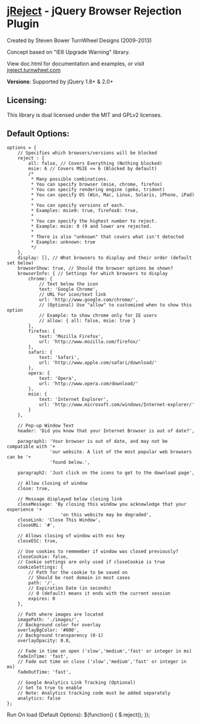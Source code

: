 [jReject](http://jreject.turnwheel.com/) - jQuery Browser Rejection Plugin
================================

Created by Steven Bower
TurnWheel Designs (2009-2013)

Concept based on "IE6 Upgrade Warning" library.

View doc.html for documentation and examples, or
visit [jreject.turnwheel.com](http://jreject.turnwheel.com/)

**Versions**: Supported by jQuery 1.8+ & 2.0+

Licensing:
-----------------
This library is dual licensed under the MIT and GPLv2 licenses.

Default Options:
-----------------
	options = {
		// Specifies which browsers/versions will be blocked
		reject : {
			all: false, // Covers Everything (Nothing blocked)
			msie: 6 // Covers MSIE <= 6 (Blocked by default)
			/*
			 * Many possible combinations.
			 * You can specify browser (msie, chrome, firefox)
			 * You can specify rendering engine (geko, trident)
			 * You can specify OS (Win, Mac, Linux, Solaris, iPhone, iPad)
			 *
			 * You can specify versions of each.
			 * Examples: msie9: true, firefox8: true,
			 *
			 * You can specify the highest number to reject.
			 * Example: msie: 9 (9 and lower are rejected.
			 *
			 * There is also "unknown" that covers what isn't detected
			 * Example: unknown: true
			 */
		},
		display: [], // What browsers to display and their order (default set below)
		browserShow: true, // Should the browser options be shown?
		browserInfo: { // Settings for which browsers to display
			chrome: {
				// Text below the icon
				text: 'Google Chrome',
				// URL For icon/text link
				url: 'http://www.google.com/chrome/',
				// (Optional) Use "allow" to customized when to show this option
				// Example: to show chrome only for IE users
				// allow: { all: false, msie: true }
			},
			firefox: {
				text: 'Mozilla Firefox',
				url: 'http://www.mozilla.com/firefox/'
			},
			safari: {
				text: 'Safari',
				url: 'http://www.apple.com/safari/download/'
			},
			opera: {
				text: 'Opera',
				url: 'http://www.opera.com/download/'
			},
			msie: {
				text: 'Internet Explorer',
				url: 'http://www.microsoft.com/windows/Internet-explorer/'
			}
		},

		// Pop-up Window Text
		header: 'Did you know that your Internet Browser is out of date?',

		paragraph1: 'Your browser is out of date, and may not be compatible with '+
					'our website. A list of the most popular web browsers can be '+
					'found below.',

		paragraph2: 'Just click on the icons to get to the download page',

		// Allow closing of window
		close: true,

		// Message displayed below closing link
		closeMessage: 'By closing this window you acknowledge that your experience '+
						'on this website may be degraded',
		closeLink: 'Close This Window',
		closeURL: '#',

		// Allows closing of window with esc key
		closeESC: true,

		// Use cookies to remmember if window was closed previously?
		closeCookie: false,
		// Cookie settings are only used if closeCookie is true
		cookieSettings: {
			// Path for the cookie to be saved on
			// Should be root domain in most cases
			path: '/',
			// Expiration Date (in seconds)
			// 0 (default) means it ends with the current session
			expires: 0
		},

		// Path where images are located
		imagePath: './images/',
		// Background color for overlay
		overlayBgColor: '#000',
		// Background transparency (0-1)
		overlayOpacity: 0.8,

		// Fade in time on open ('slow','medium','fast' or integer in ms)
		fadeInTime: 'fast',
		// Fade out time on close ('slow','medium','fast' or integer in ms)
		fadeOutTime: 'fast',

		// Google Analytics Link Tracking (Optional)
		// Set to true to enable
		// Note: Analytics tracking code must be added separately
		analytics: false
	};

Run On load (Default Options):
	$(function() {
		$.reject();
	});
